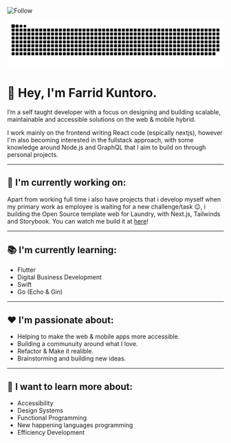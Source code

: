 ![Follow](https://img.shields.io/twitter/follow/FarridKuntoro?color=%231DA1F2&logo=Twitter&style=flat-square)

<a href="https://github.com/farridkun"><img src="https://github.com/Platane/snk/raw/output/github-contribution-grid-snake.svg"></a>

# 👋 Hey, I'm Farrid Kuntoro.

I’m a self taught developer with a focus on designing and building scalable, maintainable and accessible solutions on the web & mobile hybrid.

I work mainly on the frontend writing React code (espically nextjs), however I'm also becoming interested in the fullstack approach, with some knowledge around Node.js and GraphQL that I aim to build on through personal projects.

--- 

## 🚀 I'm currently working on: 

Apart from working full time i also have projects that i develop myself when my primary work as employee is waiting for a new challenge/task 😉, i building the Open Source template web for Laundry, with Next.js, Tailwinds and Storybook. You can watch me build it at [here](https://github.com/farridkun/LaundryKun)!

--- 

## 📚 I'm currently learning: 

- Flutter
- Digital Business Development
- Swift
- Go (Echo & Gin)

--- 

## ❤ I'm passionate about: 

- Helping to make the web & mobile apps more accessible.
- Building a communuity around what I love.
- Refactor & Make it realible.
- Brainstorming and building new ideas.

---

## 💭 I want to learn more about: 

- Accessibility
- Design Systems
- Functional Programming
- New happening languages programming
- Efficiency Development
